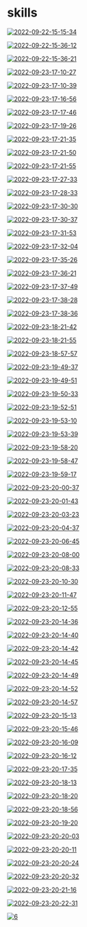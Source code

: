 # skills

<a href="https://ibb.co/Dk0dN7y"><img src="https://i.ibb.co/NpcRXLP/2022-09-22-15-15-34.png" alt="2022-09-22-15-15-34" border="0"></a>

<a href="https://ibb.co/6t9p5NC"><img src="https://i.ibb.co/SmY1pJC/2022-09-22-15-36-12.png" alt="2022-09-22-15-36-12" border="0"></a>

<a href="https://imgbb.com/"><img src="https://i.ibb.co/d5GKRyT/2022-09-22-15-36-21.png" alt="2022-09-22-15-36-21" border="0"></a>

<a href="https://ibb.co/BVL8FYz"><img src="https://i.ibb.co/vx12RMw/2022-09-23-17-10-27.png" alt="2022-09-23-17-10-27" border="0"></a>

<a href="https://ibb.co/hM0hbjj"><img src="https://i.ibb.co/RS8Zfmm/2022-09-23-17-10-39.png" alt="2022-09-23-17-10-39" border="0"></a>

<a href="https://ibb.co/024g35x"><img src="https://i.ibb.co/mTZL7p3/2022-09-23-17-16-56.png" alt="2022-09-23-17-16-56" border="0"></a>

<a href="https://imgbb.com/"><img src="https://i.ibb.co/P1ksb5y/2022-09-23-17-17-46.png" alt="2022-09-23-17-17-46" border="0"></a>

<a href="https://imgbb.com/"><img src="https://i.ibb.co/zsyQ3kD/2022-09-23-17-19-26.png" alt="2022-09-23-17-19-26" border="0"></a>

<a href="https://ibb.co/LtKzP0P"><img src="https://i.ibb.co/DCdDb1b/2022-09-23-17-21-35.png" alt="2022-09-23-17-21-35" border="0"></a>

<a href="https://ibb.co/LpgLs8m"><img src="https://i.ibb.co/JkpfSKV/2022-09-23-17-21-50.png" alt="2022-09-23-17-21-50" border="0"></a>

<a href="https://ibb.co/8g0PK1x"><img src="https://i.ibb.co/60mDnjt/2022-09-23-17-21-55.png" alt="2022-09-23-17-21-55" border="0"></a>

<a href="https://ibb.co/56Q1Nnw"><img src="https://i.ibb.co/1LC0Ddj/2022-09-23-17-27-33.png" alt="2022-09-23-17-27-33" border="0"></a>

<a href="https://ibb.co/qy2TX1V"><img src="https://i.ibb.co/2npGmKH/2022-09-23-17-28-33.png" alt="2022-09-23-17-28-33" border="0"></a>

<a href="https://ibb.co/8jvfQVC"><img src="https://i.ibb.co/D7cvjnJ/2022-09-23-17-30-30.png" alt="2022-09-23-17-30-30" border="0"></a>

<a href="https://ibb.co/NyL0bQC"><img src="https://i.ibb.co/qrRHVXj/2022-09-23-17-30-37.png" alt="2022-09-23-17-30-37" border="0"></a>

<a href="https://ibb.co/hLKG0Rv"><img src="https://i.ibb.co/CmnjL5F/2022-09-23-17-31-53.png" alt="2022-09-23-17-31-53" border="0"></a>

<a href="https://ibb.co/FW2NDSc"><img src="https://i.ibb.co/QcLzK2h/2022-09-23-17-32-04.png" alt="2022-09-23-17-32-04" border="0"></a>

<a href="https://imgbb.com/"><img src="https://i.ibb.co/0Bdk4qq/2022-09-23-17-35-26.png" alt="2022-09-23-17-35-26" border="0"></a>

<a href="https://imgbb.com/"><img src="https://i.ibb.co/Nr0sp3c/2022-09-23-17-36-21.png" alt="2022-09-23-17-36-21" border="0"></a>

<a href="https://imgbb.com/"><img src="https://i.ibb.co/5MkdYr7/2022-09-23-17-37-49.png" alt="2022-09-23-17-37-49" border="0"></a>

<a href="https://ibb.co/xfXz3mZ"><img src="https://i.ibb.co/BrcTw4k/2022-09-23-17-38-28.png" alt="2022-09-23-17-38-28" border="0"></a>

<a href="https://ibb.co/0VzKHzR"><img src="https://i.ibb.co/DgjY0jH/2022-09-23-17-38-36.png" alt="2022-09-23-17-38-36" border="0"></a>

<a href="https://ibb.co/x6KPxcv"><img src="https://i.ibb.co/fHVBjKR/2022-09-23-18-21-42.png" alt="2022-09-23-18-21-42" border="0"></a>

<a href="https://ibb.co/5MdXG2D"><img src="https://i.ibb.co/kHpV5Mn/2022-09-23-18-21-55.png" alt="2022-09-23-18-21-55" border="0"></a>

<a href="https://imgbb.com/"><img src="https://i.ibb.co/TMfQq32/2022-09-23-18-57-57.png" alt="2022-09-23-18-57-57" border="0"></a>

<a href="https://ibb.co/518v9zM"><img src="https://i.ibb.co/b6BL3yW/2022-09-23-19-49-37.png" alt="2022-09-23-19-49-37" border="0"></a>

<a href="https://ibb.co/D8TCk84"><img src="https://i.ibb.co/9VST2Vn/2022-09-23-19-49-51.png" alt="2022-09-23-19-49-51" border="0"></a>

<a href="https://ibb.co/PWKZW09"><img src="https://i.ibb.co/C9g59DM/2022-09-23-19-50-33.png" alt="2022-09-23-19-50-33" border="0"></a>

<a href="https://ibb.co/Nn2Kgrf"><img src="https://i.ibb.co/0VyrpK1/2022-09-23-19-52-51.png" alt="2022-09-23-19-52-51" border="0"></a>

<a href="https://ibb.co/Zx7YMLk"><img src="https://i.ibb.co/cQVCrg7/2022-09-23-19-53-10.png" alt="2022-09-23-19-53-10" border="0"></a>

<a href="https://ibb.co/1MFDK8C"><img src="https://i.ibb.co/sC80QyT/2022-09-23-19-53-39.png" alt="2022-09-23-19-53-39" border="0"></a>

<a href="https://ibb.co/8BTFgFT"><img src="https://i.ibb.co/W3qSvSq/2022-09-23-19-58-20.png" alt="2022-09-23-19-58-20" border="0"></a>

<a href="https://imgbb.com/"><img src="https://i.ibb.co/55Br9yn/2022-09-23-19-58-47.png" alt="2022-09-23-19-58-47" border="0"></a>

<a href="https://ibb.co/TtX11rP"><img src="https://i.ibb.co/NKhrr7W/2022-09-23-19-59-17.png" alt="2022-09-23-19-59-17" border="0"></a>

<a href="https://imgbb.com/"><img src="https://i.ibb.co/mhn2QN2/2022-09-23-20-00-37.png" alt="2022-09-23-20-00-37" border="0"></a>

<a href="https://imgbb.com/"><img src="https://i.ibb.co/hm8V0WN/2022-09-23-20-01-43.png" alt="2022-09-23-20-01-43" border="0"></a>

<a href="https://ibb.co/xM4gN0m"><img src="https://i.ibb.co/gDnWxpv/2022-09-23-20-03-23.png" alt="2022-09-23-20-03-23" border="0"></a>

<a href="https://ibb.co/M6hv0my"><img src="https://i.ibb.co/rstjrVK/2022-09-23-20-04-37.png" alt="2022-09-23-20-04-37" border="0"></a>

<a href="https://ibb.co/T8TQYWY"><img src="https://i.ibb.co/pzPHbhb/2022-09-23-20-06-45.png" alt="2022-09-23-20-06-45" border="0"></a>

<a href="https://ibb.co/4gZX1ZR"><img src="https://i.ibb.co/WpWMVWv/2022-09-23-20-08-00.png" alt="2022-09-23-20-08-00" border="0"></a>

<a href="https://ibb.co/G2CJTWN"><img src="https://i.ibb.co/zRP5JXD/2022-09-23-20-08-33.png" alt="2022-09-23-20-08-33" border="0"></a>

<a href="https://ibb.co/RckQbwv"><img src="https://i.ibb.co/sqdsRYm/2022-09-23-20-10-30.png" alt="2022-09-23-20-10-30" border="0"></a>

<a href="https://ibb.co/DbCcLV6"><img src="https://i.ibb.co/yRyvVfM/2022-09-23-20-11-47.png" alt="2022-09-23-20-11-47" border="0"></a>

<a href="https://ibb.co/qy1jCKN"><img src="https://i.ibb.co/8K8sbqr/2022-09-23-20-12-55.png" alt="2022-09-23-20-12-55" border="0"></a>

<a href="https://imgbb.com/"><img src="https://i.ibb.co/pWBG9BB/2022-09-23-20-14-36.png" alt="2022-09-23-20-14-36" border="0"></a>

<a href="https://imgbb.com/"><img src="https://i.ibb.co/F7DWLL5/2022-09-23-20-14-40.png" alt="2022-09-23-20-14-40" border="0"></a>

<a href="https://imgbb.com/"><img src="https://i.ibb.co/gzRVkvh/2022-09-23-20-14-42.png" alt="2022-09-23-20-14-42" border="0"></a>

<a href="https://imgbb.com/"><img src="https://i.ibb.co/VmSYmj4/2022-09-23-20-14-45.png" alt="2022-09-23-20-14-45" border="0"></a>

<a href="https://imgbb.com/"><img src="https://i.ibb.co/kH0nkyk/2022-09-23-20-14-49.png" alt="2022-09-23-20-14-49" border="0"></a>

<a href="https://imgbb.com/"><img src="https://i.ibb.co/88QQbck/2022-09-23-20-14-52.png" alt="2022-09-23-20-14-52" border="0"></a>

<a href="https://imgbb.com/"><img src="https://i.ibb.co/hRJrPcP/2022-09-23-20-14-57.png" alt="2022-09-23-20-14-57" border="0"></a>

<a href="https://imgbb.com/"><img src="https://i.ibb.co/09MVsy9/2022-09-23-20-15-13.png" alt="2022-09-23-20-15-13" border="0"></a>

<a href="https://ibb.co/Tm8SXWS"><img src="https://i.ibb.co/Ch7ZdPZ/2022-09-23-20-15-46.png" alt="2022-09-23-20-15-46" border="0"></a>

<a href="https://imgbb.com/"><img src="https://i.ibb.co/bHrc3zP/2022-09-23-20-16-09.png" alt="2022-09-23-20-16-09" border="0"></a>

<a href="https://ibb.co/mzSs51C"><img src="https://i.ibb.co/WKs9vqW/2022-09-23-20-16-12.png" alt="2022-09-23-20-16-12" border="0"></a>

<a href="https://imgbb.com/"><img src="https://i.ibb.co/LhC4SKK/2022-09-23-20-17-35.png" alt="2022-09-23-20-17-35" border="0"></a>

<a href="https://imgbb.com/"><img src="https://i.ibb.co/SNWrkWW/2022-09-23-20-18-13.png" alt="2022-09-23-20-18-13" border="0"></a>

<a href="https://imgbb.com/"><img src="https://i.ibb.co/56K5qNN/2022-09-23-20-18-20.png" alt="2022-09-23-20-18-20" border="0"></a>

<a href="https://imgbb.com/"><img src="https://i.ibb.co/dPvG55x/2022-09-23-20-18-56.png" alt="2022-09-23-20-18-56" border="0"></a>

<a href="https://ibb.co/ZMLPHkG"><img src="https://i.ibb.co/XC2gyvj/2022-09-23-20-19-20.png" alt="2022-09-23-20-19-20" border="0"></a>

<a href="https://ibb.co/4FYXXXc"><img src="https://i.ibb.co/MgGtttb/2022-09-23-20-20-03.png" alt="2022-09-23-20-20-03" border="0"></a>

<a href="https://ibb.co/PrwXjLH"><img src="https://i.ibb.co/qDkqjSQ/2022-09-23-20-20-11.png" alt="2022-09-23-20-20-11" border="0"></a>

<a href="https://imgbb.com/"><img src="https://i.ibb.co/KL0zydV/2022-09-23-20-20-24.png" alt="2022-09-23-20-20-24" border="0"></a>

<a href="https://imgbb.com/"><img src="https://i.ibb.co/f2XVtk5/2022-09-23-20-20-32.png" alt="2022-09-23-20-20-32" border="0"></a>

<a href="https://ibb.co/fpJcYTP"><img src="https://i.ibb.co/vP9txMK/2022-09-23-20-21-16.png" alt="2022-09-23-20-21-16" border="0"></a>

<a href="https://ibb.co/27r5G2h"><img src="https://i.ibb.co/4ZLJhyt/2022-09-23-20-22-31.png" alt="2022-09-23-20-22-31" border="0"></a>

<a href="https://ibb.co/kqY30Pp"><img src="https://i.ibb.co/vL2smMb/6.png" alt="6" border="0"></a>
